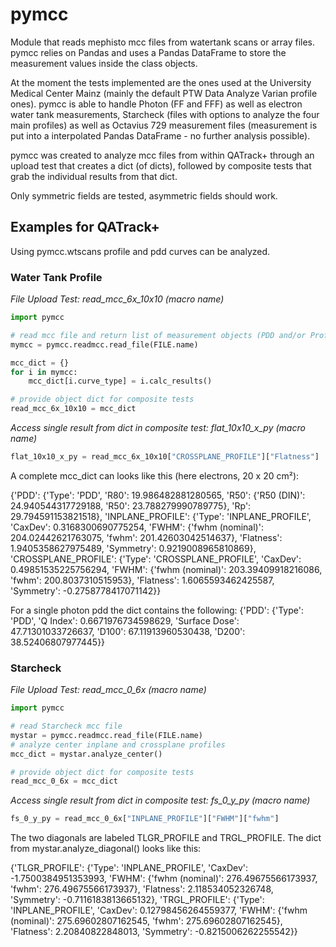 # pymcc
Module that reads mephisto mcc files from watertank scans or array files. pymcc relies on Pandas and uses a Pandas DataFrame to store the measurement values inside the class objects. 

At the moment the tests implemented are the ones used at the University Medical Center Mainz (mainly the default PTW Data Analyze Varian profile ones). pymcc is able to handle Photon (FF and FFF) as well as electron water tank measurements, Starcheck (files with options to analyze the four main profiles) as well as Octavius 729 measurement files (measurement is put into a interpolated Pandas DataFrame - no further analysis possible).

pymcc was created to analyze mcc files from within QATrack+ through an upload test that creates a dict (of dicts), followed by composite tests that grab the individual results from that dict.

Only symmetric fields are tested, asymmetric fields should work.

## Examples for QATrack+

Using pymcc.wtscans profile and pdd curves can be analyzed. 

### Water Tank Profile
*File Upload Test: read_mcc_6x_10x10 (macro name)*
```Python
import pymcc

# read mcc file and return list of measurement objects (PDD and/or Profiles)
mymcc = pymcc.readmcc.read_file(FILE.name)

mcc_dict = {}
for i in mymcc:
    mcc_dict[i.curve_type] = i.calc_results()

# provide object dict for composite tests
read_mcc_6x_10x10 = mcc_dict
```

*Access single result from dict in composite test: flat_10x10_x_py (macro name)*
```Python
flat_10x10_x_py = read_mcc_6x_10x10["CROSSPLANE_PROFILE"]["Flatness"]
```

A complete mcc_dict can looks like this (here electrons, 20 x 20 cm²):

{'PDD': {'Type': 'PDD', 'R80': 19.986482881280565, 'R50': {'R50 (DIN)': 24.940544317729188, 'R50': 23.788279990789775}, 'Rp': 29.794591153821518}, 
'INPLANE_PROFILE': {'Type': 'INPLANE_PROFILE', 'CaxDev': 0.3168300690775254, 'FWHM': {'fwhm (nominal)': 204.02442621763075, 'fwhm': 201.42603042514637}, 'Flatness': 1.9405358627975489, 'Symmetry': 0.9219008965810869}, 
'CROSSPLANE_PROFILE': {'Type': 'CROSSPLANE_PROFILE', 'CaxDev': 0.49851535225756294, 'FWHM': {'fwhm (nominal)': 203.39409918216086, 'fwhm': 200.8037310515953}, 'Flatness': 1.6065593462425587, 'Symmetry': -0.2758778417071142}}

For a single photon pdd the dict contains the following:
{'PDD': {'Type': 'PDD', 'Q Index': 0.6671976734598629, 'Surface Dose': 47.71301033726637, 'D100': 67.11913960530438, 'D200': 38.52406807977445}}

### Starcheck
*File Upload Test: read_mcc_0_6x (macro name)*
```Python
import pymcc

# read Starcheck mcc file
mystar = pymcc.readmcc.read_file(FILE.name)
# analyze center inplane and crossplane profiles
mcc_dict = mystar.analyze_center()

# provide object dict for composite tests
read_mcc_0_6x = mcc_dict

```
*Access single result from dict in composite test: fs_0_y_py (macro name)*
```Python
fs_0_y_py = read_mcc_0_6x["INPLANE_PROFILE"]["FWHM"]["fwhm"]
```

The two diagonals are labeled TLGR_PROFILE and TRGL_PROFILE. The dict from mystar.analyze_diagonal() looks like this:

{'TLGR_PROFILE': {'Type': 'INPLANE_PROFILE', 'CaxDev': -1.7500384951353993, 'FWHM': {'fwhm (nominal)': 276.49675566173937, 'fwhm': 276.49675566173937}, 'Flatness': 2.118534052326748, 'Symmetry': -0.7116183813665132}, 'TRGL_PROFILE': {'Type': 'INPLANE_PROFILE', 'CaxDev': 0.12798456264559377, 'FWHM': {'fwhm (nominal)': 275.69602807162545, 'fwhm': 275.69602807162545}, 'Flatness': 2.20840822848013, 'Symmetry': -0.8215006262255542}}
